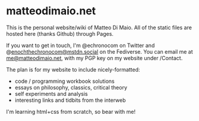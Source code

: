 # matteodimaio.net

This is the personal website/wiki of Matteo Di Maio. All of the static files are hosted here (thanks Github) through Pages. 

If you want to get in touch, I'm @echronocom on Twitter and @enochthechronocom@mstdn.social on the Fediverse. You can email me at me@matteodimaio.net, with my PGP key on my website under /Contact. 

The plan is for my website to include nicely-formatted:

- code / programming workbook solutions
- essays on philosophy, classics, critical theory
- self experiments and analysis 
- interesting links and tidbits from the interweb

I'm learning html+css from scratch, so bear with me!


